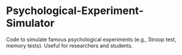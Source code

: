 # Psychological-Experiment-Simulator
Code to simulate famous psychological experiments (e.g., Stroop test, memory tests).  Useful for researchers and students.
